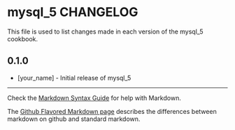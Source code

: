 mysql_5 CHANGELOG
=================

This file is used to list changes made in each version of the mysql_5 cookbook.

0.1.0
-----
- [your_name] - Initial release of mysql_5

- - -
Check the [Markdown Syntax Guide](http://daringfireball.net/projects/markdown/syntax) for help with Markdown.

The [Github Flavored Markdown page](http://github.github.com/github-flavored-markdown/) describes the differences between markdown on github and standard markdown.
